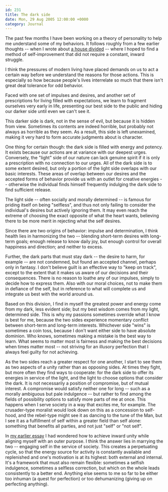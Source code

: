 ```yaml
---
id: 231
title: The dark side
date: Mon, 29 Aug 2005 12:00:00 +0000
category: Journal
---
```


The past few months I have been working on a theory of personality to
help me understand some of my behaviors.  It follows roughly from a few
earlier thoughts -- when I wrote about [a house divided](j2004#ahousedivided) -- where I hoped
to find a method of self-improvement that did not require a constant,
inward struggle.

I think the pressures of modern living have placed demands on us to act
a certain way before we understand the reasons for those actions.  This
is especially so how because people's lives interrelate so much that
there isn't great deal tolerance for odd behavior.

Faced with one set of impulses and desires, and another set of
prescriptions for living filled with expectations, we learn to fragment
ourselves very early in life, presenting our best side to the public and
hiding our darker side until even we can't see it.

This darker side is dark, not in the sense of evil, but because it is
hidden from view.  Sometimes its contents are indeed horrible, but
probably not always as horrible as they seem.  As a result, this side is
left unexamined, making it very hard to form accurate judgments about is
character.

One thing for certain though: the dark side is filled with energy and
potency.  It exists because our actions are at variance with our deepest
urges.  Conversely, the "light" side of our nature can lack genuine
spirit if it is only a prescription with no connection to our urges.
All of the dark side is to some extent desired, but only a portion of
the light side overlaps with our basic interests.  These areas of
overlap between our desires and the accepted forms of behavior provide
us with an outlet for creative energies -- otherwise the individual
finds himself frequently indulging the dark side to find sufficient
release.

The light side -- often socially and morally determined -- is famous for
priding itself on being "selfless", and thus not only failing to
consider the individual's desires but actively ignoring them.  It may
even reach the extreme of choosing the exact opposite of what the heart
wants, believing there to be more merit in rejecting what the self
desires.

Since there are two origins of behavior: impulse and determination, I
think health lies in harmonizing the two -- blending short-term desires
with long-term goals; enough release to know daily joy, but enough
control for overall happiness and direction; and neither to excess.

Further, the dark parts that must stay dark -- the desire to harm, for
example -- are not condemned, but found an accepted channel, perhaps
only in fantasy.  I don't believe guilt is an effective way to "keep on
track", except to the extent that it makes us aware of our decisions and
their consequences.  There is no reason to loathe any of our impulses,
simply to decide how to express them.  Also with our moral choices, not
to make them in defiance of the self, but in reference to what will
complete us and integrate us best with the world around us.

Based on this division, I find in myself the greatest power and energy
come from my dark, less evident side; but my best wisdom comes from my
light, determined side.  This is why my passions sometimes override what
I know is best for me, because the two sides experience momentary
conflict between short-term and long-term interests.  Whichever side
"wins" is sometimes a coin toss, because I don't want either side to
have absolute dominion.  Who knows, sometimes making a mistake is the
best way to learn.  What seems to matter most is fairness and making the
best decisions when times matter most -- not striving for an illusory
perfection that I always feel guilty for not achieving.

As the two sides reach a greater respect for one another, I start to see
them as two aspects of a unity rather than as opposing sides.  At times
they fight, but more often they find ways to cooperate: for the dark
side to offer its energies in service of the light, and the light to
choose options that consider the dark.  It is not necessarily a position
of compromise, but of mutual interest.  A compromise would satisfy
neither one for long -- such as a morally ambiguous but pale indulgence
-- but rather to find among the fields of possibility options to satisfy
more parts of me at once.  This happens when I serve society in a way
that excites me, for example.  The crusader-type moralist would look
down on this as a concession to self-hood, and the rebel-type might see
it as dancing to the tune of the Man, but I see it as a fulfillment of
self within a greater field than self alone: something that benefits all
parties, and not just "self" or "not self".

In [my earlier essay](j2004#ahousedivided) I had wondered how to achieve inward unity while
aligning myself with an outer purpose.  I think the answer lies in
marrying the two -- engaging self in the service of society.  This
creates a perpetuating cycle, so that the energy source for activity is
constantly available and replenished and one's motivation is at its
highest: both external and internal.  It's a framework that must also
remain flexible: sometimes a selfish indulgence, sometimes a selfless
correction, but which on the whole leads consistently to a better end.
Anything else seems to me so far to be either too inhuman (a quest for
perfection) or too dehumanizing (giving up on perfecting anything).


